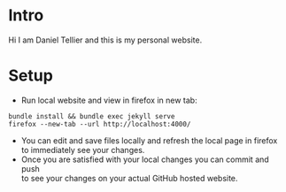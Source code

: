 # Intro
Hi I am Daniel Tellier and this is my personal website.

# Setup
- Run local website and view in firefox in new tab:

```shell
bundle install && bundle exec jekyll serve
firefox --new-tab --url http://localhost:4000/
```

- You can edit and save files locally and refresh the local page in firefox \
  to immediately see your changes.
- Once you are satisfied with your local changes you can commit and push \
  to see your changes on your actual GitHub hosted website.
